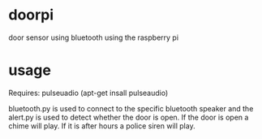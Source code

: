 # doorpi
door sensor using bluetooth using the raspberry pi

# usage
Requires:
pulseuadio (apt-get insall pulseaudio)

bluetooth.py is used to connect to the specific bluetooth speaker and the alert.py is used to detect whether the door is open.
If the door is open a chime will play. If it is after hours a police siren will play.
